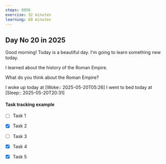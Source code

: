 ```yaml
---
steps: 8056
exercise: 32 minutes
learning: 68 minutes
---
```

## Day No 20 in 2025
Good morning! Today is a beautiful day.
I'm going to learn something new today.

I learned about the history of the Roman Empire.

What do you think about the Roman Empire?

I woke up today at [Woke:: 2025-05-20T05:26]
I went to bed today at [Sleep:: 2025-05-20T20:31]

#### Task tracking example
- [ ] Task 1
- [x] Task 2
- [ ] Task 3
- [x] Task 4
- [x] Task 5

